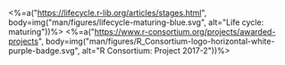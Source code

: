 <%=a("https://lifecycle.r-lib.org/articles/stages.html", body=img("man/figures/lifecycle-maturing-blue.svg", alt="Life cycle: maturing"))%>
<%=a("https://www.r-consortium.org/projects/awarded-projects", body=img("man/figures/R_Consortium-logo-horizontal-white-purple-badge.svg", alt="R Consortium: Project 2017-2"))%>
